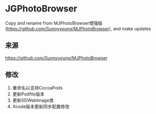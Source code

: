 # JGPhotoBrowser
 
Copy and rename from MJPhotoBrowser增强版(https://github.com/Sunnyyoung/MJPhotoBrowser), and make updates

## 来源

https://github.com/Sunnyyoung/MJPhotoBrowser

## 修改

1. 重命名以支持CocoaPods
2. 更新Podfile版本
3. 更新SDWebImage类
4. Xcode版本更新同步配置修改
